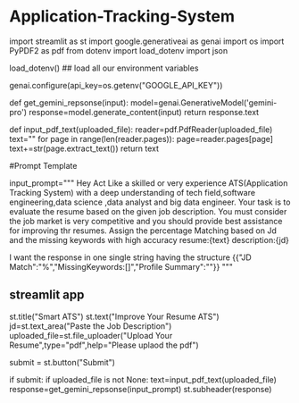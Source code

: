# Application-Tracking-System

import streamlit as st
import google.generativeai as genai
import os
import PyPDF2 as pdf
from dotenv import load_dotenv
import json

load_dotenv() ## load all our environment variables

genai.configure(api_key=os.getenv("GOOGLE_API_KEY"))

def get_gemini_repsonse(input):
    model=genai.GenerativeModel('gemini-pro')
    response=model.generate_content(input)
    return response.text

def input_pdf_text(uploaded_file):
    reader=pdf.PdfReader(uploaded_file)
    text=""
    for page in range(len(reader.pages)):
        page=reader.pages[page]
        text+=str(page.extract_text())
    return text

#Prompt Template

input_prompt="""
Hey Act Like a skilled or very experience ATS(Application Tracking System)
with a deep understanding of tech field,software engineering,data science ,data analyst
and big data engineer. Your task is to evaluate the resume based on the given job description.
You must consider the job market is very competitive and you should provide 
best assistance for improving thr resumes. Assign the percentage Matching based 
on Jd and
the missing keywords with high accuracy
resume:{text}
description:{jd}

I want the response in one single string having the structure
{{"JD Match":"%","MissingKeywords:[]","Profile Summary":""}}
"""

## streamlit app
st.title("Smart ATS")
st.text("Improve Your Resume ATS")
jd=st.text_area("Paste the Job Description")
uploaded_file=st.file_uploader("Upload Your Resume",type="pdf",help="Please uplaod the pdf")

submit = st.button("Submit")

if submit:
    if uploaded_file is not None:
        text=input_pdf_text(uploaded_file)
        response=get_gemini_repsonse(input_prompt)
        st.subheader(response)
